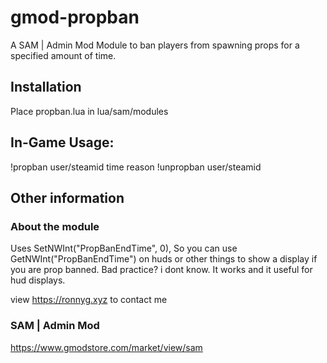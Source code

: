 # gmod-propban
A SAM | Admin Mod Module to ban players from spawning props for a specified amount of time.

## Installation
Place propban.lua in lua/sam/modules

## In-Game Usage:
!propban user/steamid time reason
!unpropban user/steamid

## Other information
### About the module
Uses SetNWInt("PropBanEndTime", 0), So you can use GetNWInt("PropBanEndTime") on huds or other things to show a display if you are prop banned. Bad practice? i dont know. It works and it useful for hud displays.

view https://ronnyg.xyz to contact me

### SAM | Admin Mod
https://www.gmodstore.com/market/view/sam
